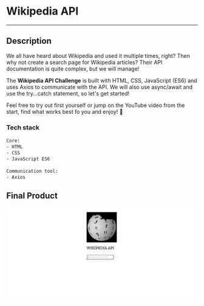 # Wikipedia API

---

## Description

<p>We all have heard about Wikipedia and used it multiple times, right? Then why not create a search page for Wikipedia articles? Their API documentation is quite complex, but we will manage!</p>

<p>The <b>Wikipedia API Challenge</b> is built with HTML, CSS, JavaScript (ES6) and uses Axios to communicate with the API. We will also use async/await and use the try...catch statement, so let's get started!</p>

<p>Feel free to try out first yourself or jump on the YouTube video from the start, find what works best fo you and enjoy! 🐣
</p>

### Tech stack

```
Core:
- HTML
- CSS
- JavaScript ES6

Communication tool:
- Axios
```

## Final Product

![](docs/Wikipidia.webp)
